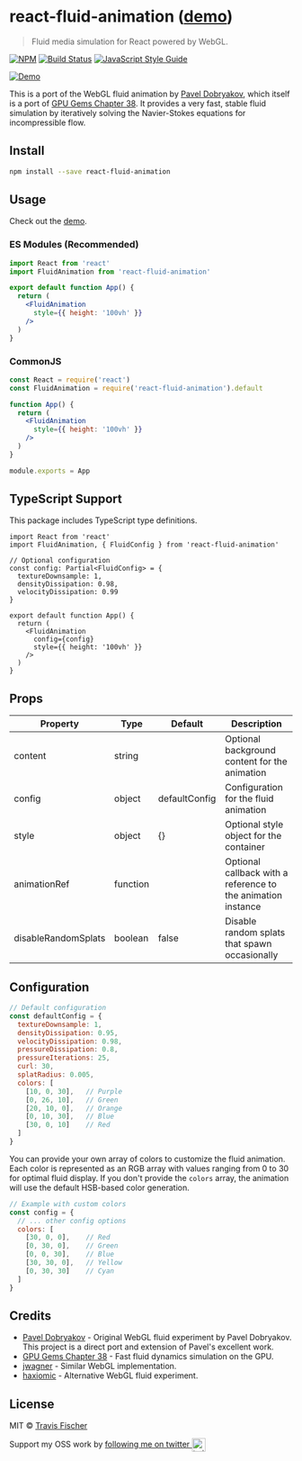 # react-fluid-animation ([demo](https://transitive-bullshit.github.io/react-fluid-animation/))

> Fluid media simulation for React powered by WebGL.

[![NPM](https://img.shields.io/npm/v/react-fluid-animation.svg)](https://www.npmjs.com/package/react-fluid-animation) [![Build Status](https://travis-ci.com/transitive-bullshit/react-fluid-animation.svg?branch=master)](https://travis-ci.com/transitive-bullshit/react-fluid-animation) [![JavaScript Style Guide](https://img.shields.io/badge/code_style-standard-brightgreen.svg)](https://standardjs.com)

[![Demo](https://raw.githubusercontent.com/transitive-bullshit/react-fluid-animation/master/example/demo.gif)](https://transitive-bullshit.github.io/react-fluid-animation/)

This is a port of the WebGL fluid animation by [Pavel Dobryakov](https://github.com/PavelDoGreat/WebGL-Fluid-Simulation), which itself is a port of [GPU Gems Chapter 38](http://developer.download.nvidia.com/books/HTML/gpugems/gpugems_ch38.html). It provides a very fast, stable fluid simulation by iteratively solving the Navier-Stokes equations for incompressible flow.

## Install

```bash
npm install --save react-fluid-animation
```

## Usage

Check out the [demo](https://transitive-bullshit.github.io/react-fluid-animation/).

### ES Modules (Recommended)

```jsx
import React from 'react'
import FluidAnimation from 'react-fluid-animation'

export default function App() {
  return (
    <FluidAnimation
      style={{ height: '100vh' }}
    />
  )
}
```

### CommonJS

```jsx
const React = require('react')
const FluidAnimation = require('react-fluid-animation').default

function App() {
  return (
    <FluidAnimation
      style={{ height: '100vh' }}
    />
  )
}

module.exports = App
```

## TypeScript Support

This package includes TypeScript type definitions.

```tsx
import React from 'react'
import FluidAnimation, { FluidConfig } from 'react-fluid-animation'

// Optional configuration
const config: Partial<FluidConfig> = {
  textureDownsample: 1,
  densityDissipation: 0.98,
  velocityDissipation: 0.99
}

export default function App() {
  return (
    <FluidAnimation
      config={config}
      style={{ height: '100vh' }}
    />
  )
}
```

## Props

| Property | Type | Default | Description |
|----------|------|---------|-------------|
| content | string | | Optional background content for the animation |
| config | object | defaultConfig | Configuration for the fluid animation |
| style | object | {} | Optional style object for the container |
| animationRef | function | | Optional callback with a reference to the animation instance |
| disableRandomSplats | boolean | false | Disable random splats that spawn occasionally |

## Configuration

```js
// Default configuration
const defaultConfig = {
  textureDownsample: 1,
  densityDissipation: 0.95,
  velocityDissipation: 0.98,
  pressureDissipation: 0.8,
  pressureIterations: 25,
  curl: 30,
  splatRadius: 0.005,
  colors: [
    [10, 0, 30],   // Purple
    [0, 26, 10],   // Green
    [20, 10, 0],   // Orange
    [0, 10, 30],   // Blue
    [30, 0, 10]    // Red
  ]
}
```

You can provide your own array of colors to customize the fluid animation. Each color is represented as an RGB array with values ranging from 0 to 30 for optimal fluid display. If you don't provide the `colors` array, the animation will use the default HSB-based color generation.

```jsx
// Example with custom colors
const config = {
  // ... other config options
  colors: [
    [30, 0, 0],    // Red
    [0, 30, 0],    // Green
    [0, 0, 30],    // Blue
    [30, 30, 0],   // Yellow
    [0, 30, 30]    // Cyan
  ]
}
```

## Credits

- [Pavel Dobryakov](https://github.com/PavelDoGreat/WebGL-Fluid-Simulation) - Original WebGL fluid experiment by Pavel Dobryakov. This project is a direct port and extension of Pavel's excellent work.
- [GPU Gems Chapter 38](http://developer.download.nvidia.com/books/HTML/gpugems/gpugems_ch38.html) - Fast fluid dynamics simulation on the GPU.
- [jwagner](https://github.com/jwagner/fluidwebgl) - Similar WebGL implementation.
- [haxiomic](https://github.com/haxiomic/GPU-Fluid-Experiments) - Alternative WebGL fluid experiment.

## License

MIT © [Travis Fischer](https://github.com/transitive-bullshit)

Support my OSS work by <a href="https://twitter.com/transitive_bs">following me on twitter <img src="https://storage.googleapis.com/saasify-assets/twitter-logo.svg" alt="twitter" height="24px" align="center"></a>
